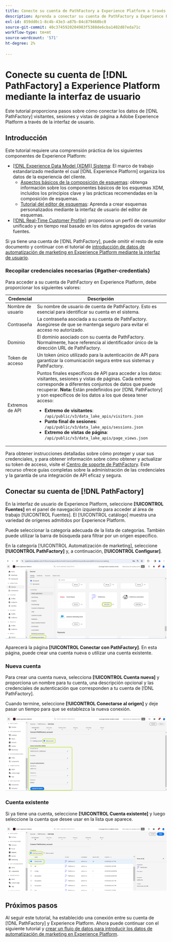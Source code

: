 ```yaml
---
title: Conecte su cuenta de PathFactory a Experience Platform a través de la IU de
description: Aprenda a conectar su cuenta de PathFactory a Experience Platform a través de la interfaz de usuario de.
exl-id: 859dd0c1-8c4b-43e3-a87b-84c879460bc0
source-git-commit: 40c3745920204983f5388de6cba1402d87eda71c
workflow-type: tm+mt
source-wordcount: '571'
ht-degree: 2%

---
```


# Conecte su cuenta de [!DNL PathFactory] a Experience Platform mediante la interfaz de usuario

Este tutorial proporciona pasos sobre cómo conectar los datos de [!DNL PathFactory] visitantes, sesiones y vistas de página a Adobe Experience Platform a través de la interfaz de usuario.

## Introducción

Este tutorial requiere una comprensión práctica de los siguientes componentes de Experience Platform:

* [[!DNL Experience Data Model (XDM)] Sistema](../../../../../xdm/home.md): El marco de trabajo estandarizado mediante el cual [!DNL Experience Platform] organiza los datos de la experiencia del cliente.
   * [Aspectos básicos de la composición de esquemas](../../../../../xdm/schema/composition.md): obtenga información sobre los componentes básicos de los esquemas XDM, incluidos los principios clave y las prácticas recomendadas en la composición de esquemas.
   * [Tutorial del editor de esquemas](../../../../../xdm/tutorials/create-schema-ui.md): Aprenda a crear esquemas personalizados mediante la interfaz de usuario del editor de esquemas.
* [[!DNL Real-Time Customer Profile]](../../../../../profile/home.md): proporciona un perfil de consumidor unificado y en tiempo real basado en los datos agregados de varias fuentes.

Si ya tiene una cuenta de [!DNL PathFactory], puede omitir el resto de este documento y continuar con el tutorial de [introducción de datos de automatización de marketing en Experience Platform mediante la interfaz de usuario](../../dataflow/marketing-automation.md).

### Recopilar credenciales necesarias {#gather-credentials}

Para acceder a su cuenta de PathFactory en Experience Platform, debe proporcionar los siguientes valores:

| Credencial | Descripción |
| ---------- | ----------- |
| Nombre de usuario | Su nombre de usuario de cuenta de PathFactory. Esto es esencial para identificar su cuenta en el sistema. |
| Contraseña | La contraseña asociada a su cuenta de PathFactory. Asegúrese de que se mantenga seguro para evitar el acceso no autorizado. |
| Dominio | El dominio asociado con su cuenta de PathFactory. Normalmente, hace referencia al identificador único de la dirección URL de PathFactory. |
| Token de acceso | Un token único utilizado para la autenticación de API para garantizar la comunicación segura entre sus sistemas y PathFactory. |
| Extremos de API | Puntos finales específicos de API para acceder a los datos: visitantes, sesiones y vistas de páginas. Cada extremo corresponde a diferentes conjuntos de datos que puede recuperar. **Nota:** Están predefinidos por [!DNL PathFactory] y son específicos de los datos a los que desea tener acceso: <ul><li>**Extremo de visitantes**: `/api/public/v3/data_lake_apis/visitors.json`</li><li>**Punto final de sesiones**: `/api/public/v3/data_lake_apis/sessions.json`</li><li>**Extremo de vistas de página**: `/api/public/v3/data_lake_apis/page_views.json`</li></ul> |

Para obtener instrucciones detalladas sobre cómo proteger y usar sus credenciales, y para obtener información sobre cómo obtener y actualizar su token de acceso, visite el [Centro de soporte de PathFactory](https://support.pathfactory.com/categories/adobe/). Este recurso ofrece guías completas sobre la administración de las credenciales y la garantía de una integración de API eficaz y segura.


## Conectar su cuenta de [!DNL PathFactory]

En la interfaz de usuario de Experience Platform, seleccione **[!UICONTROL Fuentes]** en el panel de navegación izquierdo para acceder al área de trabajo [!UICONTROL Fuentes]. El [!UICONTROL catálogo] muestra una variedad de orígenes admitidos por Experience Platform.

Puede seleccionar la categoría adecuada de la lista de categorías. También puede utilizar la barra de búsqueda para filtrar por un origen específico.

En la categoría [!UICONTROL Automatización de marketing], seleccione **[!UICONTROL PathFactory]** y, a continuación, **[!UICONTROL Configurar]**.

![El catálogo de orígenes con el origen PathFactory seleccionado.](../../../../images/tutorials/create/pathfactory/catalog.png)

Aparecerá la página **[!UICONTROL Conectar con PathFactory]**. En esta página, puede crear una cuenta nueva o utilizar una cuenta existente.

### Nueva cuenta

Para crear una cuenta nueva, selecciona **[!UICONTROL Cuenta nueva]** y proporciona un nombre para tu cuenta, una descripción opcional y las credenciales de autenticación que corresponden a tu cuenta de [!DNL PathFactory].

Cuando termine, seleccione **[!UICONTROL Conectarse al origen]** y deje pasar un tiempo para que se establezca la nueva conexión.

![Interfaz de la nueva cuenta donde puede autenticar una nueva cuenta para PathFactory.](../../../../images/tutorials/create/pathfactory/new.png)

### Cuenta existente

Si ya tiene una cuenta, seleccione **[!UICONTROL Cuenta existente]** y luego seleccione la cuenta que desee usar en la lista que aparece.

![Interfaz de cuenta existente donde puede seleccionar de una lista de cuentas existentes de PathFactory.](../../../../images/tutorials/create/pathfactory/existing.png)

## Próximos pasos

Al seguir este tutorial, ha establecido una conexión entre su cuenta de [!DNL PathFactory] y Experience Platform. Ahora puede continuar con el siguiente tutorial y [crear un flujo de datos para introducir los datos de automatización de marketing en Experience Platform](../../dataflow/marketing-automation.md).

